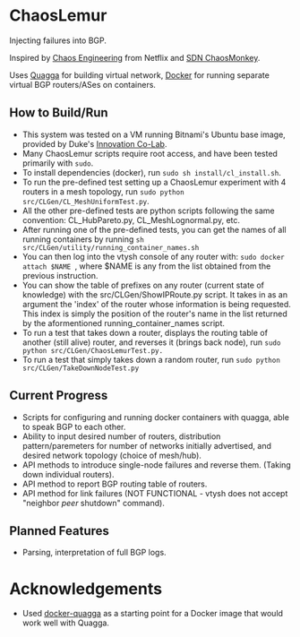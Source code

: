 # ChaosLemur
Injecting failures into BGP.

Inspired by [Chaos Engineering](http://principlesofchaos.org) from Netflix and [SDN ChaosMonkey](http://conferences.sigcomm.org/sigcomm/2015/pdf/papers/p371.pdf). 

Uses [Quagga](http://www.nongnu.org/quagga/) for building virtual network, [Docker](http://docker.com) for running separate virtual BGP routers/ASes on containers.

## How to Build/Run
  * This system was tested on a VM running Bitnami's Ubuntu base image, provided by Duke's [Innovation Co-Lab](https://colab.duke.edu/).
  * Many ChaosLemur scripts require root access, and have been tested primarily with `sudo`. 
  * To install dependencies (docker), run `sudo sh install/cl_install.sh`.
  * To run the pre-defined test setting up a ChaosLemur experiment with 4 routers in a mesh topology,
    run `sudo python src/CLGen/CL_MeshUniformTest.py`.
  * All the other pre-defined tests are python scripts following the same convention: CL_HubPareto.py, CL_MeshLognormal.py, etc.
  * After running one of the pre-defined tests, you can get the names of all running containers by running `sh src/CLGen/utility/running_container_names.sh`
  * You can then log into the vtysh console of any router with: `sudo docker attach $NAME `, where $NAME is any from the list obtained from the previous instruction.
  * You can show the table of prefixes on any router (current state of knowledge) with the src/CLGen/ShowIPRoute.py script. It takes in as an argument the 'index' of the router whose information is being requested. This index is simply the position of the router's name in the list returned by the aformentioned running_container_names script.
  * To run a test that takes down a router, displays the routing table of another (still alive) router, and reverses it (brings back node), run `sudo python src/CLGen/ChaosLemurTest.py.`
  * To run a test that simply takes down a random router, run `sudo python src/CLGen/TakeDownNodeTest.py`

## Current Progress
  * Scripts for configuring and running docker containers with quagga, able to speak BGP to each other.
  * Ability to input desired number of routers, distribution pattern/paremeters for number of networks initially advertised, and desired network topology (choice of mesh/hub).
  * API methods to introduce single-node failures and reverse them. (Taking down individual routers).
  * API method to report BGP routing table of routers.
  * API method for link failures (NOT FUNCTIONAL - vtysh does not accept "neighbor *peer* shutdown" command).

## Planned Features
* Parsing, interpretation of full BGP logs.


# Acknowledgements
* Used [docker-quagga](https://github.com/ewindisch/docker-quagga) as a starting point for a Docker image that would work well with Quagga.

